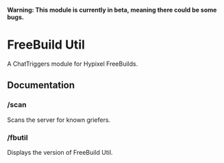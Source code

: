 <b>Warning: This module is currently in beta, meaning there could be some bugs.</b>
# FreeBuild Util
A ChatTriggers module for Hypixel FreeBuilds.
## Documentation
### /scan
Scans the server for known griefers.
### /fbutil
Displays the version of FreeBuild Util.
